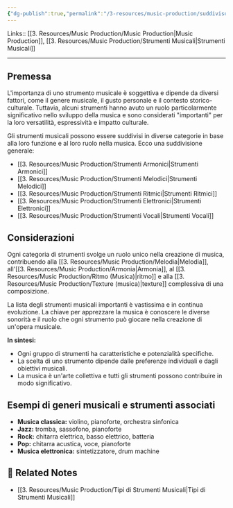 ```yaml
---
{"dg-publish":true,"permalink":"/3-resources/music-production/suddivisone-strumenti-musicali/","tags":["note"]}
---
```


Links:: [[3. Resources/Music Production/Music Production\|Music Production]], [[3. Resources/Music Production/Strumenti Musicali\|Strumenti Musicali]]

---
## Premessa

L'importanza di uno strumento musicale è soggettiva e dipende da diversi fattori, come il genere musicale, il gusto personale e il contesto storico-culturale. Tuttavia, alcuni strumenti hanno avuto un ruolo particolarmente significativo nello sviluppo della musica e sono considerati "importanti" per la loro versatilità, espressività e impatto culturale.

Gli strumenti musicali possono essere suddivisi in diverse categorie in base alla loro funzione e al loro ruolo nella musica. Ecco una suddivisione generale:

- [[3. Resources/Music Production/Strumenti Armonici\|Strumenti Armonici]]
- [[3. Resources/Music Production/Strumenti Melodici\|Strumenti Melodici]]
- [[3. Resources/Music Production/Strumenti Ritmici\|Strumenti Ritmici]]
- [[3. Resources/Music Production/Strumenti Elettronici\|Strumenti Elettronici]]
- [[3. Resources/Music Production/Strumenti Vocali\|Strumenti Vocali]]

## Considerazioni

Ogni categoria di strumenti svolge un ruolo unico nella creazione di musica, contribuendo alla [[3. Resources/Music Production/Melodia\|Melodia]], all'[[3. Resources/Music Production/Armonia\|Armonia]], al [[3. Resources/Music Production/Ritmo (Musica)\|ritmo]] e alla [[3. Resources/Music Production/Texture (musica)\|texture]] complessiva di una composizione.

La lista degli strumenti musicali importanti è vastissima e in continua evoluzione. La chiave per apprezzare la musica è conoscere le diverse sonorità e il ruolo che ogni strumento può giocare nella creazione di un'opera musicale.

**In sintesi:**
- Ogni gruppo di strumenti ha caratteristiche e potenzialità specifiche.
- La scelta di uno strumento dipende dalle preferenze individuali e dagli obiettivi musicali.
- La musica è un'arte collettiva e tutti gli strumenti possono contribuire in modo significativo.

## Esempi di generi musicali e strumenti associati

- **Musica classica:** violino, pianoforte, orchestra sinfonica
- **Jazz:** tromba, sassofono, pianoforte
- **Rock:** chitarra elettrica, basso elettrico, batteria
- **Pop:** chitarra acustica, voce, pianoforte
- **Musica elettronica:** sintetizzatore, drum machine



## 🔗 Related Notes

- [[3. Resources/Music Production/Tipi di Strumenti Musicali\|Tipi di Strumenti Musicali]]

